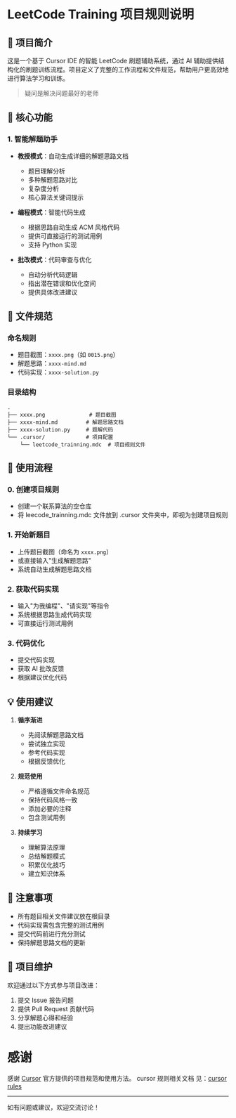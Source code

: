 # LeetCode Training 项目规则说明

## 📖 项目简介
这是一个基于 Cursor IDE 的智能 LeetCode 刷题辅助系统，通过 AI 辅助提供结构化的刷题训练流程。项目定义了完整的工作流程和文件规范，帮助用户更高效地进行算法学习和训练。

> 疑问是解决问题最好的老师

## 🎯 核心功能

### 1. 智能解题助手
- **教授模式**：自动生成详细的解题思路文档
  - 题目理解分析
  - 多种解题思路对比
  - 复杂度分析
  - 核心算法关键词提示

- **编程模式**：智能代码生成
  - 根据思路自动生成 ACM 风格代码
  - 提供可直接运行的测试用例
  - 支持 Python 实现

- **批改模式**：代码审查与优化
  - 自动分析代码逻辑
  - 指出潜在错误和优化空间
  - 提供具体改进建议

## 📂 文件规范

### 命名规则
- 题目截图：`xxxx.png`（如 `0015.png`）
- 解题思路：`xxxx-mind.md`
- 代码实现：`xxxx-solution.py`

### 目录结构
```
.
├── xxxx.png              # 题目截图
├── xxxx-mind.md         # 解题思路文档
├── xxxx-solution.py     # 题解代码
└── .cursor/             # 项目配置
    └── leetcode_trainning.mdc  # 项目规则文件
```

## 🚀 使用流程

### 0. 创建项目规则
- 创建一个联系算法的空仓库
- 将 leecode_trainning.mdc 文件放到 .cursor 文件夹中，即视为创建项目规则

### 1. 开始新题目
- 上传题目截图（命名为 `xxxx.png`）
- 或直接输入"生成解题思路"
- 系统自动生成解题思路文档

### 2. 获取代码实现
- 输入"为我编程"、"请实现"等指令
- 系统根据思路生成代码实现
- 可直接运行测试用例

### 3. 代码优化
- 提交代码实现
- 获取 AI 批改反馈
- 根据建议优化代码

## 💡 使用建议

1. **循序渐进**
   - 先阅读解题思路文档
   - 尝试独立实现
   - 参考代码实现
   - 根据反馈优化

2. **规范使用**
   - 严格遵循文件命名规范
   - 保持代码风格一致
   - 添加必要的注释
   - 包含测试用例

3. **持续学习**
   - 理解算法原理
   - 总结解题模式
   - 积累优化技巧
   - 建立知识体系

## 🔧 注意事项

- 所有题目相关文件建议放在根目录
- 代码实现需包含完整的测试用例
- 提交代码前进行充分测试
- 保持解题思路文档的更新

## 📝 项目维护

欢迎通过以下方式参与项目改进：
1. 提交 Issue 报告问题
2. 提供 Pull Request 贡献代码
3. 分享解题心得和经验
4. 提出功能改进建议

# 感谢

感谢 [Cursor](https://cursor.sh/) 官方提供的项目规范和使用方法。
cursor 规则相关文档 见：[cursor rules](https://docs.cursor.com/context/rules)

---
如有问题或建议，欢迎交流讨论！ 